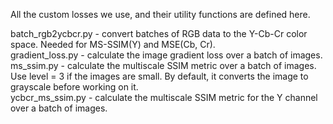 
All the custom losses we use, and their utility functions are defined here.

batch_rgb2ycbcr.py - convert batches of RGB data to the Y-Cb-Cr color space. Needed for MS-SSIM(Y) and MSE(Cb, Cr).  
gradient_loss.py - calculate the image gradient loss over a batch of images.  
ms_ssim.py - calculate the multiscale SSIM metric over a batch of images. Use level = 3 if the images are small. By default, it converts the image to grayscale before working on it.  
ycbcr_ms_ssim.py - calculate the multiscale SSIM metric for the Y channel over a batch of images.  
